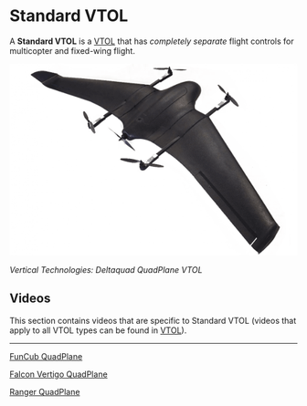# Standard VTOL

A **Standard VTOL** is a [VTOL](../frames_vtol/index.md) that has _completely separate_ flight controls for multicopter and fixed-wing flight.

![Vertical Technologies: Deltaquad QuadPlane VTOL](../../assets/airframes/vtol/vertical_technologies_deltaquad/hero_small.png)

*Vertical Technologies: Deltaquad QuadPlane VTOL*



## Videos

This section contains videos that are specific to Standard VTOL (videos that apply to all VTOL types can be found in [VTOL](../frames_vtol/index.md)).

---

[FunCub QuadPlane](../frames_vtol/vtol_quadplane_fun_cub_vtol_pixhawk.md)

<lite-youtube videoid="4K8yaa6A0ks" title="Fun Cub PX4 VTOL Maiden"/>

[Falcon Vertigo QuadPlane](../frames_vtol/vtol_quadplane_falcon_vertigo_hybrid_rtf_dropix.md)

<lite-youtube videoid="h7OHTigtU0s" title="PX4 Vtol test"/>

[Ranger QuadPlane](../frames_vtol/vtol_quadplane_volantex_ranger_ex_pixhawk.md)

<lite-youtube videoid="7tGXkW6d3sA" title="PX4 Autopilot - Experimental VTOL with Pixhawk and U-Blox M8N GPS"/>
